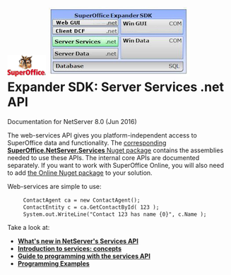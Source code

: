 <properties date="2016-06-24"
SortOrder="1"
/>

![](images/so_logo_50h.gif) ![](expander-sdk.jpg)
Expander SDK: Server Services .net API
======================================

Documentation for NetServer 8.0
(Jun 2016)

The web-services API gives you platform-independent access to SuperOffice data and functionality.
The [corresponding **SuperOffice.NetServer.Services** Nuget package](https://www.nuget.org/packages/SuperOffice.NetServer.Services/) contains the assemblies needed to use these APIs. The internal core APIs are documented separately. If you want to work with SuperOffice Online, you will also need to add [the Online Nuget package](https://www.nuget.org/packages/SuperOffice.Crm.Online.Core/) to your solution.

Web-services are simple to use:

         ContactAgent ca = new ContactAgent();
         ContactEntity c = ca.GetContactById( 123 );
         System.out.WriteLine("Contact 123 has name {0}", c.Name );

Take a look at:

* [**What's new in NetServer's Services API**](What's%20New/What's%20New.md)
* [**Introduction to services: concepts**](Introduction/Introduction.md)
* [**Guide to programming with the services API**](Developer's%20Guide/Developer's%20Guide.md)
* [**Programming Examples**](Examples/Examples.md)
